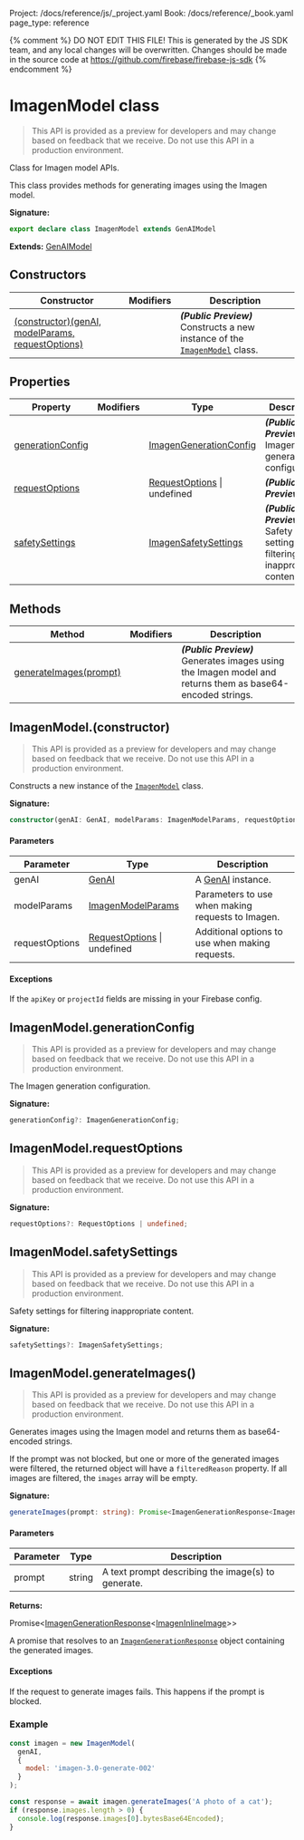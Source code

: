 Project: /docs/reference/js/_project.yaml
Book: /docs/reference/_book.yaml
page_type: reference

{% comment %}
DO NOT EDIT THIS FILE!
This is generated by the JS SDK team, and any local changes will be
overwritten. Changes should be made in the source code at
https://github.com/firebase/firebase-js-sdk
{% endcomment %}

# ImagenModel class
> This API is provided as a preview for developers and may change based on feedback that we receive. Do not use this API in a production environment.
> 

Class for Imagen model APIs.

This class provides methods for generating images using the Imagen model.

<b>Signature:</b>

```typescript
export declare class ImagenModel extends GenAIModel 
```
<b>Extends:</b> [GenAIModel](./vertexai.genaimodel.md#genaimodel_class)

## Constructors

|  Constructor | Modifiers | Description |
|  --- | --- | --- |
|  [(constructor)(genAI, modelParams, requestOptions)](./vertexai.imagenmodel.md#imagenmodelconstructor) |  | <b><i>(Public Preview)</i></b> Constructs a new instance of the <code>[ImagenModel](./vertexai.imagenmodel.md#imagenmodel_class)</code> class. |

## Properties

|  Property | Modifiers | Type | Description |
|  --- | --- | --- | --- |
|  [generationConfig](./vertexai.imagenmodel.md#imagenmodelgenerationconfig) |  | [ImagenGenerationConfig](./vertexai.imagengenerationconfig.md#imagengenerationconfig_interface) | <b><i>(Public Preview)</i></b> The Imagen generation configuration. |
|  [requestOptions](./vertexai.imagenmodel.md#imagenmodelrequestoptions) |  | [RequestOptions](./vertexai.requestoptions.md#requestoptions_interface) \| undefined | <b><i>(Public Preview)</i></b> |
|  [safetySettings](./vertexai.imagenmodel.md#imagenmodelsafetysettings) |  | [ImagenSafetySettings](./vertexai.imagensafetysettings.md#imagensafetysettings_interface) | <b><i>(Public Preview)</i></b> Safety settings for filtering inappropriate content. |

## Methods

|  Method | Modifiers | Description |
|  --- | --- | --- |
|  [generateImages(prompt)](./vertexai.imagenmodel.md#imagenmodelgenerateimages) |  | <b><i>(Public Preview)</i></b> Generates images using the Imagen model and returns them as base64-encoded strings. |

## ImagenModel.(constructor)

> This API is provided as a preview for developers and may change based on feedback that we receive. Do not use this API in a production environment.
> 

Constructs a new instance of the <code>[ImagenModel](./vertexai.imagenmodel.md#imagenmodel_class)</code> class.

<b>Signature:</b>

```typescript
constructor(genAI: GenAI, modelParams: ImagenModelParams, requestOptions?: RequestOptions | undefined);
```

#### Parameters

|  Parameter | Type | Description |
|  --- | --- | --- |
|  genAI | [GenAI](./vertexai.genai.md#genai_interface) | A [GenAI](./vertexai.genai.md#genai_interface) instance. |
|  modelParams | [ImagenModelParams](./vertexai.imagenmodelparams.md#imagenmodelparams_interface) | Parameters to use when making requests to Imagen. |
|  requestOptions | [RequestOptions](./vertexai.requestoptions.md#requestoptions_interface) \| undefined | Additional options to use when making requests. |

#### Exceptions

If the `apiKey` or `projectId` fields are missing in your Firebase config.

## ImagenModel.generationConfig

> This API is provided as a preview for developers and may change based on feedback that we receive. Do not use this API in a production environment.
> 

The Imagen generation configuration.

<b>Signature:</b>

```typescript
generationConfig?: ImagenGenerationConfig;
```

## ImagenModel.requestOptions

> This API is provided as a preview for developers and may change based on feedback that we receive. Do not use this API in a production environment.
> 

<b>Signature:</b>

```typescript
requestOptions?: RequestOptions | undefined;
```

## ImagenModel.safetySettings

> This API is provided as a preview for developers and may change based on feedback that we receive. Do not use this API in a production environment.
> 

Safety settings for filtering inappropriate content.

<b>Signature:</b>

```typescript
safetySettings?: ImagenSafetySettings;
```

## ImagenModel.generateImages()

> This API is provided as a preview for developers and may change based on feedback that we receive. Do not use this API in a production environment.
> 

Generates images using the Imagen model and returns them as base64-encoded strings.

If the prompt was not blocked, but one or more of the generated images were filtered, the returned object will have a `filteredReason` property. If all images are filtered, the `images` array will be empty.

<b>Signature:</b>

```typescript
generateImages(prompt: string): Promise<ImagenGenerationResponse<ImagenInlineImage>>;
```

#### Parameters

|  Parameter | Type | Description |
|  --- | --- | --- |
|  prompt | string | A text prompt describing the image(s) to generate. |

<b>Returns:</b>

Promise&lt;[ImagenGenerationResponse](./vertexai.imagengenerationresponse.md#imagengenerationresponse_interface)<!-- -->&lt;[ImagenInlineImage](./vertexai.imageninlineimage.md#imageninlineimage_interface)<!-- -->&gt;&gt;

A promise that resolves to an <code>[ImagenGenerationResponse](./vertexai.imagengenerationresponse.md#imagengenerationresponse_interface)</code> object containing the generated images.

#### Exceptions

If the request to generate images fails. This happens if the prompt is blocked.

### Example


```javascript
const imagen = new ImagenModel(
  genAI,
  {
    model: 'imagen-3.0-generate-002'
  }
);

const response = await imagen.generateImages('A photo of a cat');
if (response.images.length > 0) {
  console.log(response.images[0].bytesBase64Encoded);
}

```

